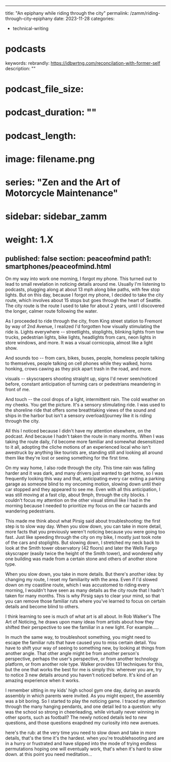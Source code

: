 
---
title: "An epiphany while riding through the city"
permalink: /zamm/riding-through-city-epiphany
date: 2023-11-28
categories:
- technical-writing
# podcasts
keywords: 
rebrandly: https://idbwrtng.com/reconcilation-with-former-self
description: ""
# podcast_file_size: 
# podcast_duration: ""
# podcast_length: 
# image: filename.png
# series: "Zen and the Art of Motorcycle Maintenance"
# sidebar: sidebar_zamm
# weight: 1.X
published: false
section: peaceofmind
path1: smartphones/peaceofmind.html
---

On my way into work one morning, I forgot my phone. This turned out to lead to small revelation in noticing details around me. Usually I'm listening to podcasts, plugging along at about 13 mph along bike paths, with few stop lights. But on this day, because I forgot my phone, I decided to take the city route, which involves about 15 stops but goes through the heart of Seattle. The city route is the route I used to take for about 2 years, until I discovered the longer, calmer route following the water.

As I proceeded to ride through the city, from King street station to Fremont by way of 2nd Avenue, I realized I'd forgotten how visually stimulating the ride is. Lights everywhere -- streetlights, stoplights, blinking lights from tow trucks, pedestrian lights, bike lights, headlights from cars, neon lights in store windows, and more. It was a visual cornicopia, almost like a light show.

And sounds too -- from cars, bikes, buses, people, homeless people talking to themselves, people talking on cell phones while they walked, horns honking, crows cawing as they pick apart trash in the road, and more.


visuals -- skyscrapers shooting straight up, signs I'd never seen/noticed before, constant anticipation of turning cars or pedestrians meandering in front of me.

And touch -- the cool drops of a light, intermittent rain. The cold weather on my cheeks. You get the picture. It's a sensory stimulating ride. I was used to the shoreline ride that offers some breathtaking views of the sound and ships in the harbor but isn't a sensory overload/journey like it is riding through the city.

All this I noticed because I didn't have my attention elsewhere, on the podcast. And because I hadn't taken the route in many months. When I was taking the route daily, I'd become more familiar and somewhat desensitized to it all, adopting the cliche motions of an experienced local who isn't awestruck by anything like tourists are, standing still and looking all around them like they're lost or seeing something for the first time.


On my way home, I also rode through the city. This time rain was falling harder and it was dark, and many drivers just wanted to get home, so I was frequently looking this way and that, anticipating every car exiting a parking garage as someone blind to my oncoming motion, slowing down until their car stopped and they appeared to see me. Even with all this anticipation, I was still moving at a fast clip, about 9mph, through the city blocks. I couldn't focus my attention on the other visual stimuli like I had in the morning because I needed to prioritize my focus on the car hazards and wandering pedestrians.

This made me think about what Pirsig said about troubleshooting: the first step is to slow way day. When you slow down, you can take in more detail, more facts that you previously weren't noticing because you were going too fast. Just like speeding through the city on my bike, I mostly just took note of the cars and stoplights. But slowing down, I stretched my neck back to look at the Smith tower observatory (42 floors) and later the Wells Fargo skyscraper (easily twice the height of the Smith tower), and wondered why one building was made from a certain stone and others of another stone type.

When you slow down, you take in more details. But there's another idea: by changing my route, I reset my familiarity with the area. Even if I'd slowed down on my coastline route, which I was accustomed to riding every morning, I wouldn't have seen as many details as the city route that I hadn't taken for many months. This is why Pirsig says to clear your mind, so that you can remove those familiar ruts where you've learned to focus on certain details and become blind to others.

I think learning to see is much of what art is all about. In Rob Walker's The Art of Noticing, he draws upon many ideas from artists about how they shifted their perspective to see the familiar in a new light. For example.....



In much the same way, to troubleshoot something, you might need to escape the familiar ruts that have caused you to miss certain detail. You have to shift your way of seeing to something new, by looking at things from another angle. That other angle might be from another person's perspective, perhaps the user's perspective, or from another technology platform, or from another role type. Walker provides 131 techniques for this, but the one that works the best for me is simply this: wherever you are, try to notice 3 new details around you haven't noticed before. It's kind of an amazing experience when it works.

I remember sitting in my kids' high school gym one day, during an awards assembly in which parents were invited. As you might expect, the assembly was a bit boring. So I started to play the noticing game. I traced my attention through the many hanging pendants, and one detail led to a question: why was the school so strong in cheerleading, while virtually never winning in other sports, such as football? The newly noticed details led to new questions, and those questions exapdned my curiosity into new avenues.


here's the rub: at the very time you need to slow down and take in more details, that's the time it's the hardest. when you're troublehsooting and are in a hurry or frustrated and have slipped into the mode of trying endless permutations hoping one will eventually work, that's when it's hard to slow down. at this point you need meditation...